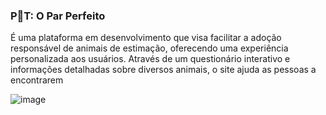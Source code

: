 ### P🐶T: O Par Perfeito

É uma plataforma em desenvolvimento que visa facilitar a adoção responsável de animais de estimação, oferecendo uma experiência personalizada aos usuários. Através de um questionário interativo e informações detalhadas sobre diversos animais, o site ajuda as pessoas a encontrarem

![image](https://i.imgur.com/g4TjTX8.png)
